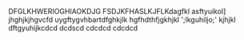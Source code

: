 DFGLKHWERIOGHIAOKDJG
FSDJKFHASLKJFLKdagfkl
asftyuikol]
jhghjkjhgvcfd
uygftygvhbartdfghkjlk
hgfhdthfjgkhjkl
';lkguhiljo;'
kjhjkl
dftgyuhijkcdcd
dcdscd
cdcdcd
cdcdcd
